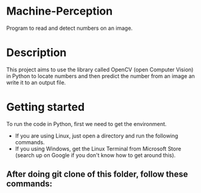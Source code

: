 # Machine-Perception
Program to read and detect numbers on an image.

# Description
This project aims to use the library called OpenCV (open Computer Vision) in Python to locate numbers and then predict the number from an image an write it to an output file.

# Getting started
To run the code in Python, first we need to get the environment. 

- If you are using Linux, just open a directory and run the following commands. 
- If you using Windows, get the Linux Terminal from Microsoft Store (search up on Google if you don't know how to get around this).


## After doing git clone of this folder, follow these commands:




